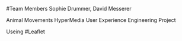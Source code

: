 #Team Members
Sophie Drummer, David Messerer

Animal Movements
HyperMedia User Experience Engineering Project

Useing #Leaflet